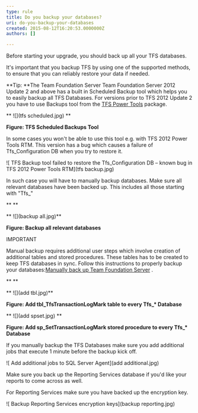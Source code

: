 ```yaml
---
type: rule
title: Do you backup your databases?
uri: do-you-backup-your-databases
created: 2015-08-12T16:20:53.0000000Z
authors: []

---
```


Before starting your upgrade, you should back up all your TFS databases.

​It's important that you backup TFS by using one of the supported methods, to ensure that you can reliably restore your data if needed.
 
**​Tip: **The Team Foundation Server Team Foundation Server 2012 Update 2 and above has a built in Scheduled Backup tool which helps you to easily backup all TFS Databases. For versions prior to TFS 2012 Update 2 you have to use Backups tool from the [TFS Power Tools](http://visualstudiogallery.msdn.microsoft.com/b1ef7eb2-e084-4cb8-9bc7-06c3bad9148f)   package.

**
![](tfs scheduled.jpg)
**

**Figure: TFS Scheduled Backups Tool**

In some cases you won't be able to use this tool e.g. with TFS 2012 Power Tools RTM. This version has a bug which causes a failure of Tfs\_Configuration DB when you try to restore it.


![ TFS Backup tool failed to restore the Tfs\_Configuration DB – known bug in TFS 2012 Power Tools RTM](tfs backup.jpg)


In such case you will have to manually backup databases. Make sure all relevant databases have been backed up. This includes all those starting with "Tfs\_"

**
**

**
![](backup all.jpg)**

**Figure: Backup all relevant databases**

IMPORTANT

Manual backup requires additional user steps which involve creation of additional tables and stored procedures. These tables has to be created to keep TFS databases in sync.
 Follow this instructions to properly backup your databases:[Manually back up Team Foundation Server](http://msdn.microsoft.com/en-us/library/ms253070.aspx)  .

**
**

**
![](add tbl.jpg)**

**Figure: Add tbl\_TfsTransactionLogMark table to every Tfs\_\* Database**

**
![](add spset.jpg)
**

**Figure: Add sp\_SetTransactionLogMark stored procedure to every Tfs\_\* Database**

If you manually backup the TFS Databases make sure you add additional jobs that execute 1 minute before the backup kick off.


![ Add additional jobs to SQL Server Agent](add additional.jpg)


Make sure you back up the Reporting Services database if you'd like your reports to come across as well.

For Reporting Services make sure you have backed up the encryption key.


![ Backup Reporting Services encryption keys](backup reporting.jpg)
